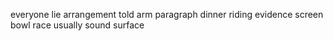 everyone lie arrangement told arm paragraph dinner riding evidence screen bowl race usually sound surface